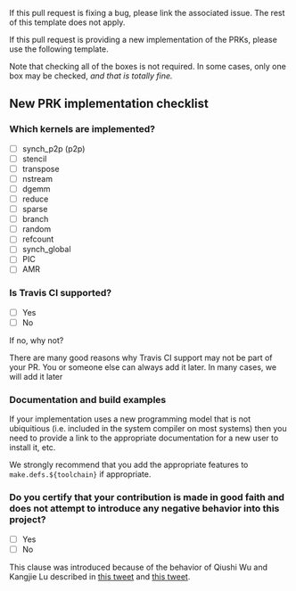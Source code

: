 If this pull request is fixing a bug, please link the associated issue.
The rest of this template does not apply.

If this pull request is providing a new implementation of the PRKs,
please use the following template.

Note that checking all of the boxes is not required.
In some cases, only one box may be checked, *and that is totally fine.*

## New PRK implementation checklist

### Which kernels are implemented?

- [ ] synch_p2p (p2p)
- [ ] stencil
- [ ] transpose
- [ ] nstream
- [ ] dgemm
- [ ] reduce
- [ ] sparse
- [ ] branch
- [ ] random
- [ ] refcount
- [ ] synch_global
- [ ] PIC
- [ ] AMR

### Is Travis CI supported?

- [ ] Yes
- [ ] No

If no, why not?

There are many good reasons why Travis CI support may not be part of your PR.
You or someone else can always add it later.
In many cases, we will add it later

### Documentation and build examples

If your implementation uses a new programming model that is not
ubiquitious (i.e. included in the system compiler on most systems)
then you need to provide a link to the appropriate documentation
for a new user to install it, etc.

We strongly recommend that you add the appropriate features
to `make.defs.${toolchain}` if appropriate.

### Do you certify that your contribution is made in good faith and does not attempt to introduce any negative behavior into this project?

- [ ] Yes
- [ ] No

This clause was introduced because of the behavior of Qiushi Wu and Kangjie Lu described in [this tweet](https://twitter.com/kengiter/status/1330209966255435776?s=20) and [this tweet](https://twitter.com/kengiter/status/1330209966255435776?s=20).
